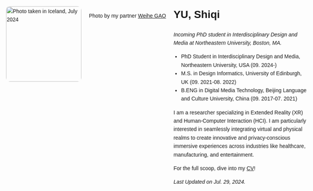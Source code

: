 <!DOCTYPE html>
<html lang="en">
<head>
    <meta charset="UTF-8">
    <meta name="viewport" content="width=device-width, initial-scale=1.0">
    <title>Personal Profile</title>
    <style>
        body {
            font-family: Arial, sans-serif;
            line-height: 1.6;
            margin: 0;
            padding: 20px;
            max-width: 800px;
            margin: 0 auto;
        }
        .profile {
            display: flex;
            align-items: flex-start;
            gap: 20px;
        }
        .profile-image {
            width: 200px;
            height: 200px;
            object-fit: cover;
            border-radius: 10px;
        }
        .profile-content {
            flex: 1;
        }
        h1 {
            margin-top: 0;
        }
        ul {
            padding-left: 20px;
        }
        .links a {
            margin-right: 10px;
            color: #0066cc;
            text-decoration: none;
        }
        .links a:hover {
            text-decoration: underline;
        }
    </style>
</head>
<body>
    <div class="profile">
        <img "assets/website picture_202407.jpg" alt="Photo taken in Iceland, July 2024" class="profile-image">
         <p class="credit">
        Photo by my partner <a href="https://pages.gaow.click/">Weihe GAO</a>
        <div class="profile-content">
            <h1>YU, Shiqi</h1>
            <p><em>Incoming PhD student in Interdisciplinary Design and Media at Northeastern University, Boston, MA.</em></p>
            <ul>
                <li>PhD Student in Interdisciplinary Design and Media, Northeastern University, USA (09. 2024-)</li>
                <li>M.S. in Design Informatics, University of Edinburgh, UK (09. 2021-08. 2022)</li>
                <li>B.ENG in Digital Media Technology, Beijing Language and Culture University, China (09. 2017-07. 2021)</li>
            </ul>
            <p>I am a researcher specializing in Extended Reality (XR) and Human-Computer Interaction (HCI). I am particularly interested in seamlessly integrating virtual and physical realms to create innovative and privacy-conscious immersive experiences across industries like healthcare, manufacturing, and entertainment.</p>
         <p>For the full scoop, dive into my <a href="assets/cv_shiqiyu_20240604">CV</a>!</p>
         <p><em>Last Updated on Jul. 29, 2024.</em></p>

          
   


  

